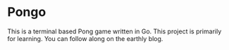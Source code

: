 # Pongo

This is a terminal based Pong game written in Go. This project is primarily for learning. You can follow along on the earthly blog.